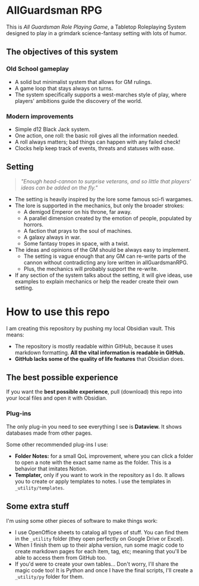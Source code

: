 # AllGuardsman RPG
This is *All Guardsman Role Playing Game*, a Tabletop Roleplaying System designed to play in a grimdark science-fantasy setting with lots of humor.

## The objectives of this system
### Old School gameplay
- A solid but minimalist system that allows for GM rulings.
- A game loop that stays always on turns.
- The system specifically supports a west-marches style of play, where players' ambitions guide the discovery of the world.
### Modern improvements
- Simple d12 Black Jack system.
- One action, one roll: the basic roll gives all the information needed.
- A roll always matters; bad things can happen with any failed check!
- Clocks help keep track of events, threats and statuses with ease.
## Setting
> *"Enough head-cannon to surprise veterans, and so little that players' ideas can be added on the fly."*

- The setting is heavily inspired by the lore some famous sci-fi wargames.
- The lore is supported in the mechanics, but only the broader strokes:
	- A demigod Emperor on his throne, far away.
	- A parallel dimension created by the emotion of people, populated by horrors.
	- A faction that prays to the soul of machines.
	- A galaxy always in war.
	- Some fantasy tropes in space, with a twist.
- The ideas and opinions of the GM should be always easy to implement.
	- The setting is vague enough that any GM can re-write parts of the cannon without contradicting any lore written in allGuardsmanRPG.
	- Plus, the mechanics will probably support the re-write.
- If any section of the system talks about the setting, it will give ideas, use examples to explain mechanics or help the reader create their own setting.

# How to use this repo
I am creating this repository by pushing my local Obsidian vault. This means:
- The repository is mostly readable within GitHub, because it uses markdown formatting. **All the vital information is readable in GitHub.**
- **GitHub lacks some of the quality of life features** that Obsidian does.

## The best possible experience
If you want the **best possible experience**, pull (download) this repo into your local files and open it with Obsidian. 

### Plug-ins
The only plug-in you need to see everything I see is **Dataview.** It shows databases made from other pages.

Some other recommended plug-ins I use:
- **Folder Notes:** for a small QoL improvement, where you can click a folder to open a note with the exact same name as the folder. This is a behavior that imitates Notion.
- **Templater,** only if you want to work in the repository as I do. It allows you to create or apply templates to notes. I use the templates in `_utility/templates`.

## Some extra stuff
I'm using some other pieces of software to make things work:
- I use OpenOffice sheets to catalog all types of stuff. You can find them in the `_utility` folder (they open perfectly on Google Drive or Excel).
- When I finish them up to their alpha version, run some magic code to create markdown pages for each item, tag, etc; meaning that you'll be able to access them from GitHub too.
- If you'd were to create your own tables... Don't worry, I'll share the magic code too! It is Python and once I have the final scripts, I'll create a `_utility/py` folder for them.